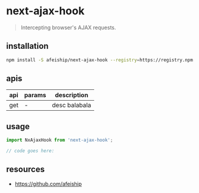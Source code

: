 # next-ajax-hook
> Intercepting browser's AJAX requests.

## installation
```bash
npm install -S afeiship/next-ajax-hook --registry=https://registry.npm.taobao.org
```

## apis
| api | params | description   |
|-----|--------|---------------|
| get | -      | desc balabala |

## usage
```js
import NxAjaxHook from 'next-ajax-hook';

// code goes here:
```

## resources
- https://github.com/afeiship
